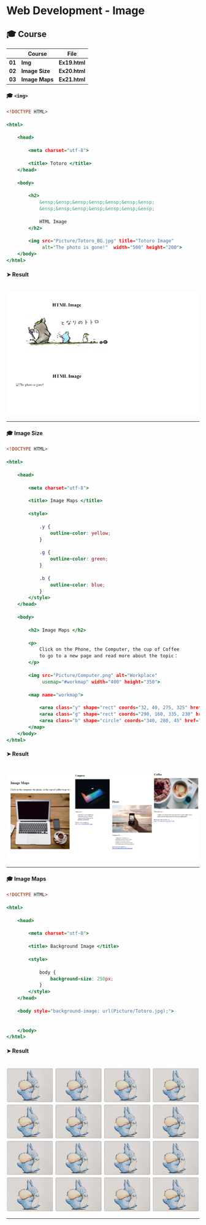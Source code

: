 # Web Development - Image


## 🎓 Course

|      |	**Course** |	**File** |
| ---- | ---- | ---- |
| **01**	| **Img** | **Ex19.html** |
| **02**	| **Image Size** | **Ex20.html** |
| **03**	| **Image Maps** | **Ex21.html** |




#### 🎓 `<img>`

```Ex19.html
<!DOCTYPE HTML>

<html>

    <head>
    
        <meta charset="utf-8">
        
        <title> Totoro </title>
    </head>
    
    <body>
        
        <h2> 
            &ensp;&ensp;&ensp;&ensp;&ensp;&ensp;&ensp;
            &ensp;&ensp;&ensp;&ensp;&ensp;&ensp;&ensp;
            
            HTML Image 
        </h2>
        
        <img src="Picture/Totoro_BG.jpg" title="Totoro Image"
             alt="The photo is gone!"  width="500" height="200">
    </body>
</html>
```


#### ➤ Result

&nbsp; <img src="./Images/Ex19 Results.png" alt="Ex19 Results"/>

___


#### 🎓 Image Size

```Ex20.html
<!DOCTYPE HTML>

<html>

    <head>
    
        <meta charset="utf-8">
        
        <title> Image Maps </title>
        
        <style>
            
            .y {
                outline-color: yellow;
            }
            
            .g {
                outline-color: green;
            }
            
            .b {
                outline-color: blue;
            }
        </style>
    </head>
    
    <body>
    
        <h2> Image Maps </h2>
        
        <p>
            Click on the Phone, the Computer, the cup of Coffee
            to go to a new page and read more about the topic：
        </p>
        
        <img src="Picture/Computer.png" alt="Workplace"
             usemap="#workmap" width="400" height="350">
         
        <map name="workmap">
            
            <area class="y" shape="rect" coords="32, 40, 275, 325" href="Other/Computer.html">
            <area class="g" shape="rect" coords="290, 160, 335, 230" href="Other/Computer.html">
            <area class="b" shape="circle" coords="340, 280, 45" href="Other/Coffee.html">
        </map>
    </body>
</html>
```
#### ➤ Result

&nbsp; <img src="./Images/Ex20 Results.png" alt="Ex20 Results"/>

___


#### 🎓 Image Maps
```Ex21.html
<!DOCTYPE HTML>

<html>

    <head>
        
        <meta charset="utf-8">
        
        <title> Background Image </title>
        
        <style>
            
            body {
                background-size: 250px;
            }
        </style>
    </head>

    <body style="background-image: url(Picture/Totoro.jpg);">
        
        
    </body>
</html>
```
#### ➤ Result

&nbsp; <img src="./Images/Ex21 Results.png" alt="Ex21 Results"/>

___

